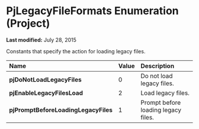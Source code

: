 
# PjLegacyFileFormats Enumeration (Project)

 **Last modified:** July 28, 2015

Constants that specify the action for loading legacy files.


|**Name**|**Value**|**Description**|
|:-----|:-----|:-----|
| **pjDoNotLoadLegacyFiles**|0|Do not load legacy files.|
| **pjEnableLegacyFilesLoad**|2|Load legacy files.|
| **pjPromptBeforeLoadingLegacyFiles**|1|Prompt before loading legacy files.|
